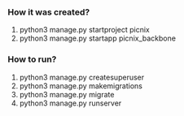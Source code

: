 ### How it was created?

1. python3 manage.py startproject picnix
2. python3 manage.py startapp picnix_backbone

### How to run?

1. python3 manage.py createsuperuser
2. python3 manage.py makemigrations
3. python3 manage.py migrate
4. python3 manage.py runserver
